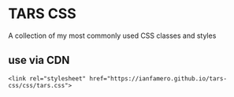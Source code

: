 # TARS CSS
A collection of my most commonly used CSS classes and styles

## use via CDN
```
<link rel="stylesheet" href="https://ianfamero.github.io/tars-css/css/tars.css">
```
